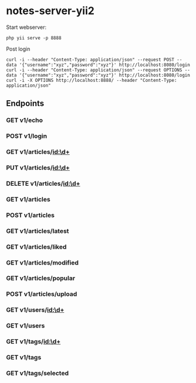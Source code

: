 # notes-server-yii2


Start webserver:

    php yii serve -p 8888
    
    
    
    

Post login
    
    curl -i --header "Content-Type: application/json" --request POST --data '{"username":"xyz","password":"xyz"}' http://localhost:8080/login
    curl -i --header "Content-Type: application/json" --request OPTIONS --data '{"username":"xyz","password":"xyz"}' http://localhost:8080/login
    curl -i -X OPTIONS http://localhost:8888/ --header "Content-Type: application/json"
      
## Endpoints

### GET v1/echo

### POST v1/login

### GET v1/articles/<id:\d+>

### PUT v1/articles/<id:\d+>

### DELETE v1/articles/<id:\d+>

### GET v1/articles

### POST v1/articles

### GET v1/articles/latest

### GET v1/articles/liked

### GET v1/articles/modified

### GET v1/articles/popular

### POST v1/articles/upload

### GET v1/users/<id:\d+>

### GET v1/users

### GET v1/tags/<id:\d+>

### GET v1/tags

### GET v1/tags/selected

